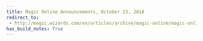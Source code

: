 ```yaml
---
title: Magic Online Announcements, October 23, 2018
redirect_to:
 - http://magic.wizards.com/en/articles/archive/magic-online/magic-online-announcements-october-23-2018-2018-10-23
has_build_notes: True
---
```

